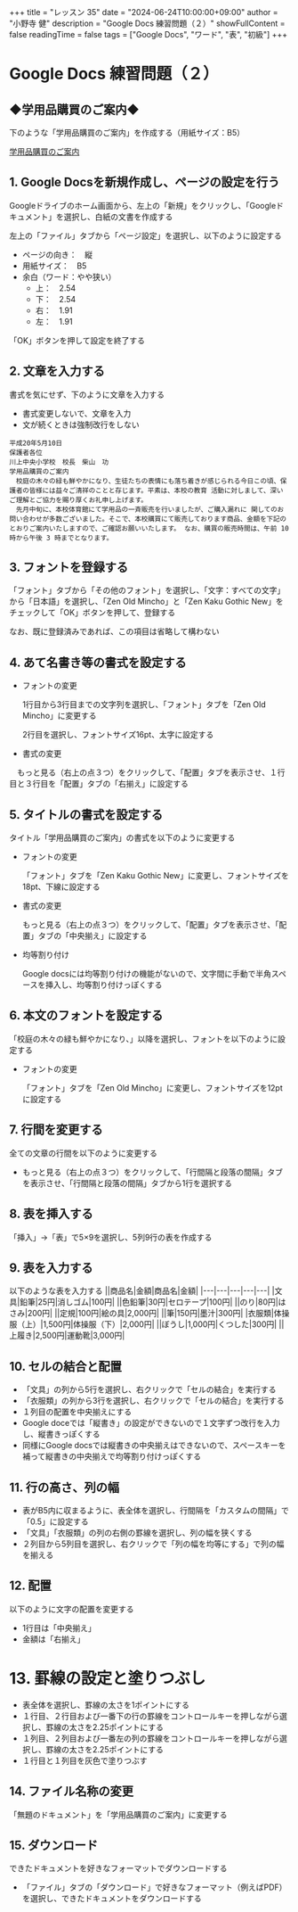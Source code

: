 +++
title = "レッスン 35"
date = "2024-06-24T10:00:00+09:00"
author = "小野寺 健"
description = "Google Docs 練習問題（２）"
showFullContent = false
readingTime = false
tags = ["Google Docs", "ワード", "表", "初級"]
+++
# Google Docs 練習問題（２）
## ◆学用品購買のご案内◆
下のような「学用品購買のご案内」を作成する（用紙サイズ：B5）

[学用品購買のご案内](../学用品購買のご案内.pdf)

## 1. Google Docsを新規作成し、ページの設定を行う
Googleドライブのホーム画面から、左上の「新規」をクリックし、「Googleドキュメント」を選択し、白紙の文書を作成する

左上の「ファイル」タブから「ページ設定」を選択し、以下のように設定する
* ページの向き：　縦
* 用紙サイズ：　B5
* 余白（ワード：やや狭い）
    * 上：　2.54
    * 下：　2.54
    * 右：　1.91
    * 左：　1.91

「OK」ボタンを押して設定を終了する

## 2. 文章を入力する
書式を気にせず、下のように文章を入力する
* 書式変更しないで、文章を入力
* 文が続くときは強制改行をしない

```
平成20年5月10日
保護者各位
川上中央小学校　校長　柴山　功
学用品購買のご案内
　校庭の木々の緑も鮮やかになり、生徒たちの表情にも落ち着きが感じられる今日この頃、保護者の皆様には益々ご清祥のことと存じます。平素は、本校の教育 活動に対しまして、深いご理解とご協力を賜り厚くお礼申し上げます。
　先月中旬に、本校体育館にて学用品の一斉販売を行いましたが、ご購入漏れに 関してのお問い合わせが多数ございました。そこで、本校購買にて販売しております商品、金額を下記のとおりご案内いたしますので、ご確認お願いいたします。 なお、購買の販売時間は、午前 10 時から午後 3 時までとなります。
```

## 3. フォントを登録する
「フォント」タブから「その他のフォント」を選択し、「文字：すべての文字」から「日本語」を選択し、「Zen Old Mincho」と「Zen Kaku Gothic New」をチェックして「OK」ボタンを押して、登録する

なお、既に登録済みであれば、この項目は省略して構わない

## 4. あて名書き等の書式を設定する
* フォントの変更

    1行目から3行目までの文字列を選択し、「フォント」タブを「Zen Old Mincho」に変更する

    2行目を選択し、フォントサイズ16pt、太字に設定する

* 書式の変更

　もっと見る（右上の点３つ）をクリックして、「配置」タブを表示させ、１行目と３行目を「配置」タブの「右揃え」に設定する

## 5. タイトルの書式を設定する
タイトル「学用品購買のご案内」の書式を以下のように変更する
* フォントの変更
    
    「フォント」タブを「Zen Kaku Gothic New」に変更し、フォントサイズを18pt、下線に設定する

* 書式の変更

    もっと見る（右上の点３つ）をクリックして、「配置」タブを表示させ、「配置」タブの「中央揃え」に設定する

* 均等割り付け

    Google docsには均等割り付けの機能がないので、文字間に手動で半角スペースを挿入し、均等割り付けっぽくする

## 6. 本文のフォントを設定する
「校庭の木々の緑も鮮やかになり、」以降を選択し、フォントを以下のように設定する
* フォントの変更

    「フォント」タブを「Zen Old Mincho」に変更し、フォントサイズを12ptに設定する

## 7. 行間を変更する
全ての文章の行間を以下のように変更する

* もっと見る（右上の点３つ）をクリックして、「行間隔と段落の間隔」タブを表示させ、「行間隔と段落の間隔」タブから1行を選択する

## 8. 表を挿入する
「挿入」→「表」で5×9を選択し、5列9行の表を作成する

## 9. 表を入力する
以下のような表を入力する
||商品名|金額|商品名|金額|
|---|---|---|---|---|
|文具|鉛筆|25円|消しゴム|100円|
||色鉛筆|30円|セロテープ|100円|
||のり|80円|はさみ|200円|
||定規|100円|絵の具|2,000円|
||筆|150円|墨汁|300円|
|衣服類|体操服（上）|1,500円|体操服（下）|2,000円|
||ぼうし|1,000円|くつした|300円|
||上履き|2,500円|運動靴|3,000円|

## 10. セルの結合と配置
* 「文具」の列から5行を選択し、右クリックで「セルの結合」を実行する
* 「衣服類」の列から3行を選択し、右クリックで「セルの結合」を実行する
* １列目の配置を中央揃えにする
* Google doceでは「縦書き」の設定ができないので１文字ずつ改行を入力し、縦書きっぽくする
* 同様にGoogle docsでは縦書きの中央揃えはできないので、スペースキーを補って縦書きの中央揃えで均等割り付けっぽくする

## 11. 行の高さ、列の幅
* 表がB5内に収まるように、表全体を選択し、行間隔を「カスタムの間隔」で「0.5」に設定する
* 「文具」「衣服類」の列の右側の罫線を選択し、列の幅を狭くする
* ２列目から5列目を選択し、右クリックで「列の幅を均等にする」で列の幅を揃える

## 12. 配置
以下のように文字の配置を変更する
* 1行目は「中央揃え」
* 金額は「右揃え」

# 13. 罫線の設定と塗りつぶし
* 表全体を選択し、罫線の太さを1ポイントにする
* １行目、２行目および一番下の行の罫線をコントロールキーを押しながら選択し、罫線の太さを2.25ポイントにする
* １列目、２列目および一番左の列の罫線をコントロールキーを押しながら選択し、罫線の太さを2.25ポイントにする
* １行目と１列目を灰色で塗りつぶす

## 14. ファイル名称の変更
「無題のドキュメント」を「学用品購買のご案内」に変更する

## 15. ダウンロード
できたドキュメントを好きなフォーマットでダウンロードする
* 「ファイル」タブの「ダウンロード」で好きなフォーマット（例えばPDF）を選択し、できたドキュメントをダウンロードする
